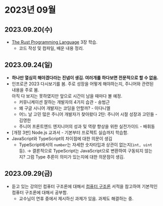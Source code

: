 # 2023년 09월

## 2023.09.20(수)
- [The Rust Programming Language](https://doc.rust-lang.org/book/) 3장 학습.
  - 코드 작성 및 컴파일, 배운 내용 정리.

## 2023.09.24(일)
- **하나만 열심히 해야겠다라는 진념이 생김. 여러개를 하다보면 전문적으로 할 수 없음.**
- 인프로콘 2023 다시보기를 봄. 주로 성장을 어떻게 해야하는지, 주니어와 관련된 내용을 주로 봄.  
아직 다 보지는 못하였지만 앞으로 시간이 남을 때마다 볼 예정.
  - 커뮤니케이션 잘하는 개발자의 4가지 습관 - 송범근
  - 왜 구글 시니어 개발자는 코딩을 안할까? - 이다니엘
  - 어느 날 고민 많은 주니어 개발자가 찾아왔다 2탄: 주니어 시절 성장과 고민들 - 김영한
  - 주니어 프론트엔드 엔지니어의 성과 및 역량 향상을 위한 실전가이드 - 배휘동
- [개정 3판] Node.js 교과서 - 기본부터 프로젝트 실습까지 학습함.
- JavaScript와 TypeScript의 차이점에 대한 의문이 생김
  - TypeScript에서의 `number`는 자세한 숫자타입과 상관이 없는지(`int, uint` 등). → 결론적으로 TypeScript는 JavaScript으로 변환하여 구동되지 않는지? 그럼 Type 추론이 의미가 있는지에 대한 의문점이 생김.

## 2023.09.29(금)
- 듣고 있는 강의인 컴퓨터 구조론에 대해서 [컴퓨터 구조론](https://www.yes24.com/Product/Goods/69761003) 서적을 참고하여 기본적인 컴퓨터 구조론에 대해서 공부함.
  - 교수님이 연휴 중에서 제시하신 과제가 있음. 과제도 해결하는 중.